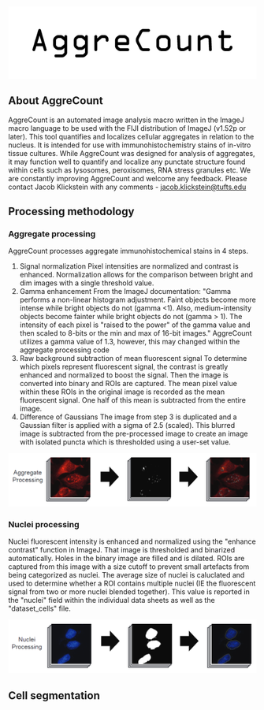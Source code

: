 ![aggrecount logo](https://github.com/AggreCount/aggrecount.github.io/blob/master/AC_logo1.png?raw=true)

## About AggreCount

AggreCount is an automated image analysis macro written in the ImageJ macro language to be used with the FIJI distribution of ImageJ (v1.52p or later). This tool quantifies
and localizes cellular aggregates in relation to the nucleus. It is intended for use with immunohistochemistry stains of in-vitro tissue cultures. While AggreCount was designed for
analysis of aggregates, it may function well to quantify and localize any punctate structure found within cells such as lysosomes, peroxisomes, RNA stress granules etc. We are constantly
improving AggreCount and welcome any feedback. 
Please contact Jacob Klickstein with any comments - jacob.klickstein@tufts.edu

## Processing methodology

### Aggregate processing
AggreCount processes aggregate immunohistochemical stains in 4 steps.
1. Signal normalization
  Pixel intensities are normalized and contrast is enhanced. Normalization allows for the comparison between bright and dim images with a single threshold value.
2. Gamma enhancement
  From the ImageJ documentation:
  "Gamma performs a non-linear histogram adjustment. Faint objects become more intense while bright objects do not (gamma <1). Also, medium-intensity objects become
  fainter while bright objects do not (gamma > 1). The intensity of each pixel is "raised to the power" of the gamma value and then scaled to 8-bits or the min and 
  max of 16-bit images."
  AggreCount utilizes a gamma value of 1.3, however, this may changed within the aggregate processing code
3. Raw background subtraction of mean fluorescent signal
  To determine which pixels represent fluorescent signal, the contrast is greatly enhanced and normalized to boost the signal. Then the image is converted into binary
  and ROIs are captured. The mean pixel value within these ROIs in the original image is recorded as the mean fluorescent signal. One half of this mean is subtracted
  from the entire image. 
4. Difference of Gaussians
  The image from step 3 is duplicated and a Gaussian filter is applied with a sigma of 2.5 (scaled). This blurred image is subtracted from the pre-processed image to create
  an image with isolated puncta which is thresholded using a user-set value.

![Image](https://github.com/AggreCount/aggrecount.github.io/blob/master/aggprocess.png?raw=true)

### Nuclei processing
Nuclei fluorescent intensity is enhanced and normalized using the "enhance contrast" function in ImageJ. That image is thresholded and binarized automatically. Holes in the 
binary image are filled and is dilated. ROIs are captured from this image with a size cutoff to prevent small artefacts from being categorized as nuclei. The average size of 
nuclei is caluclated and used to determine whether a ROI contains multiple nuclei (IE the fluorescent signal from two or more nuclei blended together). This value is reported
in the "nuclei" field within the individual data sheets as well as the "dataset_cells" file.

![Image](https://github.com/AggreCount/aggrecount.github.io/blob/master/nucprocess.png?raw=true)

## Cell segmentation


